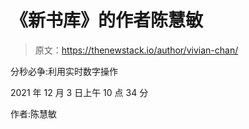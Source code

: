 # 《新书库》的作者陈慧敏

> 原文：<https://thenewstack.io/author/vivian-chan/>

分秒必争:利用实时数字操作

2021 年 12 月 3 日上午 10 点 34 分

作者:陈慧敏